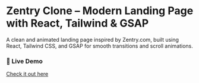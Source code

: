 # Zentry Clone – Modern Landing Page with React, Tailwind & GSAP

A clean and animated landing page inspired by Zentry.com, built using React, Tailwind CSS, and GSAP for smooth transitions and scroll animations.

### 🚀 Live Demo  
[Check it out here](zentry2-0-f1ss-git-main-bardan-g-neupanes-projects.vercel.app)
